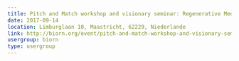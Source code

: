 ```yaml
---
title: Pitch and Match workshop and visionary seminar: Regenerative Medicine: Growing the Future
date: 2017-09-14
location: Limburglaan 10, Maastricht, 62229, Niederlande
link: http://biorn.org/event/pitch-and-match-workshop-and-visionary-seminar-regenerative-medicine-growing-the-future/
usergroup: biorn
type: usergroup
---
```

